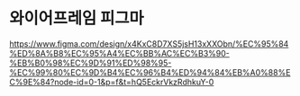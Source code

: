 # 와이어프레임 피그마

https://www.figma.com/design/x4KxC8D7XS5jsH13xXXObn/%EC%95%84%ED%8A%B8%EC%95%A4%EC%BB%AC%EC%B3%90-%EB%B0%98%EC%9D%91%ED%98%95-%EC%99%80%EC%9D%B4%EC%96%B4%ED%94%84%EB%A0%88%EC%9E%84?node-id=0-1&p=f&t=hQ5EckrVkzRdhkuY-0
